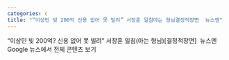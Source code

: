 ```yaml
---
categories: c
title: "“이상민 빚 200억 신용 없어 못 빌려” 서장훈 일침아는 형님결정적장면  뉴스엔"
---
```

“이상민 빚 200억? 신용 없어 못 빌려” 서장훈 일침(아는 형님)[결정적장면]&nbsp;&nbsp;뉴스엔Google 뉴스에서 전체 콘텐츠 보기